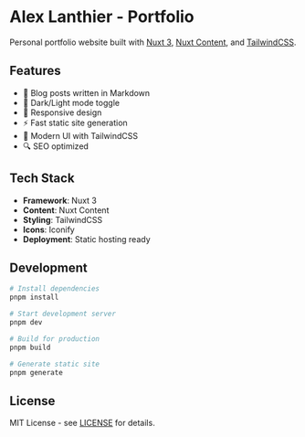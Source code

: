# Alex Lanthier - Portfolio

Personal portfolio website built with [Nuxt 3](https://nuxt.com), [Nuxt Content](https://content.nuxt.com), and [TailwindCSS](https://tailwindcss.com).

## Features

- 📝 Blog posts written in Markdown
- 🌙 Dark/Light mode toggle
- 📱 Responsive design
- ⚡ Fast static site generation
- 🎨 Modern UI with TailwindCSS
- 🔍 SEO optimized

## Tech Stack

- **Framework**: Nuxt 3
- **Content**: Nuxt Content
- **Styling**: TailwindCSS
- **Icons**: Iconify
- **Deployment**: Static hosting ready

## Development

```bash
# Install dependencies
pnpm install

# Start development server
pnpm dev

# Build for production
pnpm build

# Generate static site
pnpm generate
```

## License

MIT License - see [LICENSE](./LICENSE) for details.
